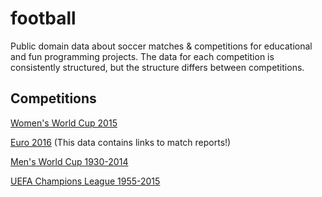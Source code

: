 # football
Public domain data about soccer matches &amp; competitions for educational and fun programming projects. The data for each competition is consistently structured, but the structure differs between competitions.

## Competitions
[Women's World Cup 2015](/fifa-womens-world-cup/2015/readme.md)

[Euro 2016](/euro/2016/readme.md) (This data contains links to match reports!)

[Men's World Cup 1930-2014](/fifa-world-cup/readme.md)

[UEFA Champions League 1955-2015](/uefa-champions-league/readme.md)
